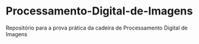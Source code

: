 # Processamento-Digital-de-Imagens
Repositório para a prova prática da cadeira de Processamento Digital de Imagens
